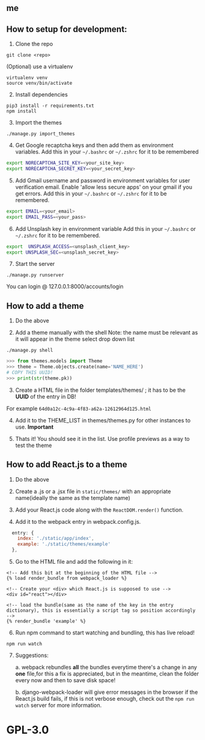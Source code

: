 ## me




## How to setup for development:

1. Clone the repo

```
git clone <repo>
```

(Optional) use a virtualenv

```
virtualenv venv
source venv/bin/activate
```

2. Install dependencies

```
pip3 install -r requirements.txt
npm install
```


3. Import the themes
```
./manage.py import_themes
```

4. Get Google recaptcha keys and then add them as environment variables.
Add this in your ``~/.bashrc`` or ``~/.zshrc`` for it to be remembered
``` bash
export NORECAPTCHA_SITE_KEY=<your_site_key>
export NORECAPTCHA_SECRET_KEY=<your_secret_key>
```

5. Add Gmail username and password in environment variables for user verification email. Enable 'allow less secure apps' on your gmail if you get errors.
Add this in your ``~/.bashrc`` or ``~/.zshrc`` for it to be remembered.
``` bash
export EMAIL=<your_email>
export EMAIL_PASS=<your_pass>

```
6. Add Unsplash key in environment variable
Add this in your ``~/.bashrc`` or ``~/.zshrc`` for it to be remembered.
``` bash
export  UNSPLASH_ACCESS=<unsplash_client_key>
export UNSPLASH_SEC=<unsplash_secret_key>
```

7. Start the server
```
./manage.py runserver
```

You can login @ 127.0.0.1:8000/accounts/login


## How to add a theme


1. Do the above


2. Add a theme manually with the shell
Note: the name must be relevant as it will appear in the theme select drop down list
```
./manage.py shell
```
``` python
>>> from themes.models import Theme
>>> theme = Theme.objects.create(name='NAME_HERE')
# COPY THIS UUID!
>>> print(str(theme.pk))
```


3. Create a HTML file in the folder templates/themes/ ; it has to be the <b>UUID</b> of the entry in DB!

For example ``64d0a12c-4c9a-4f83-a62a-12612964d125.html``


4. Add it to the THEME_LIST in themes/themes.py for other instances to use. <b>Important</b>


5. Thats it! You should see it in the list. Use profile previews as a way to test the theme

## How to add React.js to a theme


1. Do the above


2. Create a .js or a .jsx file in ``static/themes/`` with an appropriate name(ideally the same as the template name)

3. Add your React.js code along with the ``ReactDOM.render()`` function.


4. Add it to the webpack entry in webpack.config.js.
``` javascript
  entry: {
    index: './static/app/index',
    example: './static/themes/example'
  },
```
5. Go to the HTML file and add the following in it:
```
<!-- Add this bit at the beginning of the HTML file -->
{% load render_bundle from webpack_loader %}

<!-- Create your <div> which React.js is supposed to use -->
<div id="react"></div>

<!-- load the bundle(same as the name of the key in the entry dictionary), this is essentially a script tag so position accordingly -->
{% render_bundle 'example' %}
```

6. Run npm command to start watching and bundling, this has live reload!
```
npm run watch
```

7. Suggestions:

   a. webpack rebundles <b>all</b> the bundles everytime there's a change in any <b>one</b> file,for this a fix is appreciated, but in the meantime, clean the folder every now and then to save disk space!

   b. django-webpack-loader will give error messages in the browser if the React.js build fails, if this is not verbose enough, check out the ``npm run watch`` server for more information.


# GPL-3.0
